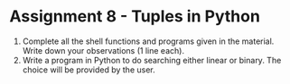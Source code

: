 # Assignment 8 - Tuples in Python
1. Complete all the shell functions and programs given in the material. Write down your observations (1 line each).
2. Write a program in Python to do searching either linear or binary. The choice will be provided by the user.
